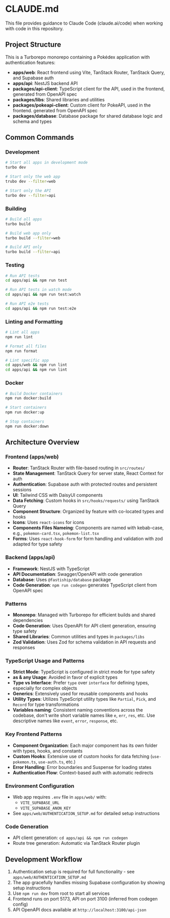 # CLAUDE.md

This file provides guidance to Claude Code (claude.ai/code) when working with code in this repository.

## Project Structure

This is a Turborepo monorepo containing a Pokédex application with authentication features:

- **apps/web**: React frontend using Vite, TanStack Router, TanStack Query, and Supabase auth
- **apps/api**: NestJS backend API
- **packages/api-client**: TypeScript client for the API, used in the frontend, generated from OpenAPI spec
- **packages/libs**: Shared libraries and utilities
- **packages/pokeapi-client**: Custom client for PokeAPI, used in the frontend. generated from OpenAPI spec
- **packages/database**: Database package for shared database logic and schema and types

## Common Commands

### Development
```bash
# Start all apps in development mode
turbo dev

# Start only the web app
trubo dev --filter=web

# Start only the API
turbo dev --filter=api
```

### Building
```bash
# Build all apps
turbo build

# Build web app only
turbo build --filter=web

# Build API only
turbo build --filter=api
```

### Testing
```bash
# Run API tests
cd apps/api && npm run test

# Run API tests in watch mode
cd apps/api && npm run test:watch

# Run API e2e tests
cd apps/api && npm run test:e2e
```

### Linting and Formatting
```bash
# Lint all apps
npm run lint

# Format all files
npm run format

# Lint specific app
cd apps/web && npm run lint
cd apps/api && npm run lint
```

### Docker
```bash
# Build Docker containers
npm run docker:build

# Start containers
npm run docker:up

# Stop containers
npm run docker:down
```

## Architecture Overview

### Frontend (apps/web)
- **Router**: TanStack Router with file-based routing in `src/routes/`
- **State Management**: TanStack Query for server state, React Context for auth
- **Authentication**: Supabase auth with protected routes and persistent sessions
- **UI**: Tailwind CSS with DaisyUI components
- **Data Fetching**: Custom hooks in `src/hooks/requests/` using TanStack Query
- **Component Structure**: Organized by feature with co-located types and hooks
- **Icons**: Uses `react-icons` for icons
- **Components Files Nameing**: Components are named with kebab-case, e.g., `pokemon-card.tsx`, `pokemon-list.tsx`
- **Forms**: Uses `react-hook-form` for form handling and validation with zod adapted for type safety

### Backend (apps/api)
- **Framework**: NestJS with TypeScript
- **API Documentation**: Swagger/OpenAPI with code generation
- **Database**: Uses `@fastiship/database` package
- **Code Generation**: `npm run codegen` generates TypeScript client from OpenAPI spec

### Patterns
- **Monorepo**: Managed with Turborepo for efficient builds and shared dependencies
- **Code Generation**: Uses OpenAPI for API client generation, ensuring type safety
- **Shared Libraries**: Common utilities and types in `packages/libs`
- **Zod Validation**: Uses Zod for schema validation in API requests and responses

### TypeScript Usage and Patterns
- **Strict Mode**: TypeScript is configured in strict mode for type safety
- **as & any Usage**: Avoided in favor of explicit types
- **Type vs Interface**: Prefer `type` over `interface` for defining types, especially for complex objects
- **Generics**: Extensively used for reusable components and hooks
- **Utility Types**: Utilizes TypeScript utility types like `Partial`, `Pick`, and `Record` for type transformations
- **Variables naming**: Consistent naming conventions across the codebase, don't write short variable names like `e`, `err`, `res`, etc. Use descriptive names like `event`, `error`, `response`, etc.

### Key Frontend Patterns
- **Component Organization**: Each major component has its own folder with types, hooks, and constants
- **Custom Hooks**: Extensive use of custom hooks for data fetching (`use-pokemon.ts`, `use-auth.ts`, etc.)
- **Error Handling**: Error boundaries and Suspense for loading states
- **Authentication Flow**: Context-based auth with automatic redirects

### Environment Configuration
- Web app requires `.env` file in `apps/web/` with:
  - `VITE_SUPABASE_URL`
  - `VITE_SUPABASE_ANON_KEY`
- See `apps/web/AUTHENTICATION_SETUP.md` for detailed setup instructions

### Code Generation
- API client generation: `cd apps/api && npm run codegen`
- Route tree generation: Automatic via TanStack Router plugin

## Development Workflow

1. Authentication setup is required for full functionality - see `apps/web/AUTHENTICATION_SETUP.md`
2. The app gracefully handles missing Supabase configuration by showing setup instructions
3. Use `npm run dev` from root to start all services
4. Frontend runs on port 5173, API on port 3100 (inferred from codegen config)
5. API OpenAPI docs available at `http://localhost:3100/api-json`
